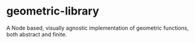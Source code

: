 # geometric-library
A Node based, visually agnostic implementation of geometric functions, both abstract and finite.
